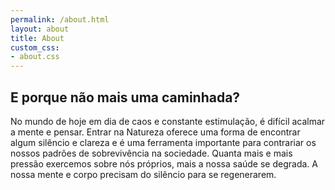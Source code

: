 ```yaml
---
permalink: /about.html
layout: about
title: About
custom_css:
- about.css
---
```


## E porque não mais uma caminhada?
No mundo de hoje em dia de caos e constante estimulação, é difícil acalmar a mente e pensar. Entrar na Natureza oferece uma forma de encontrar algum silêncio e clareza e é uma ferramenta importante para contrariar os nossos padrões de sobrevivência na sociedade. 
Quanta mais e mais pressão exercemos sobre nós próprios, mais a nossa saúde se degrada. A nossa mente e corpo precisam do silêncio para se regenerarem.

